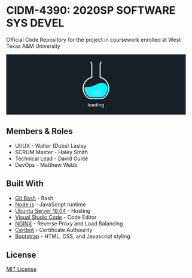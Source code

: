 # CIDM-4390: 2020SP SOFTWARE SYS DEVEL
Official Code Repository for the project in coursework enrolled at West Texas A&M University

![Good Luck!](.\resources\img\readmeloading.gif)

## Members & Roles
* UI/UX - Walter (Dubs) Lasley
* SCRUM Master - Haley Smith 
* Technical Lead - David Gulde
* DevOps - Matthew Webb

## Built With
* [Git Bash](https://gitforwindows.org/index.html) - Bash
* [Node.js](https://nodejs.org/en/) - JavaScript runtime 
* [Ubuntu Server 18.04](https://ubuntu.com/download/server) - Hosting
* [Visual Studio Code](https://code.visualstudio.com/) - Code Editor
* [NGINX](https://www.nginx.com/) - Reverse Proxy and Load Balancing
* [Certbot](https://certbot.eff.org/) - Certificate Authourity 
* [Bootstrap](https://getbootstrap.com/) - HTML, CSS, and Javascript styling

## License
[MIT License](https://choosealicense.com/licenses/mit/)
